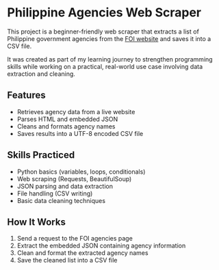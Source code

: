 # Philippine Agencies Web Scraper

This project is a beginner-friendly web scraper that extracts a list of Philippine government agencies from the [FOI website](https://www.foi.gov.ph/agencies/) and saves it into a CSV file.

It was created as part of my learning journey to strengthen programming skills while working on a practical, real-world use case involving data extraction and cleaning.

## Features
- Retrieves agency data from a live website
- Parses HTML and embedded JSON
- Cleans and formats agency names
- Saves results into a UTF-8 encoded CSV file

## Skills Practiced
- Python basics (variables, loops, conditionals)
- Web scraping (Requests, BeautifulSoup)
- JSON parsing and data extraction
- File handling (CSV writing)
- Basic data cleaning techniques

## How It Works
1. Send a request to the FOI agencies page
2. Extract the embedded JSON containing agency information
3. Clean and format the extracted agency names
4. Save the cleaned list into a CSV file
